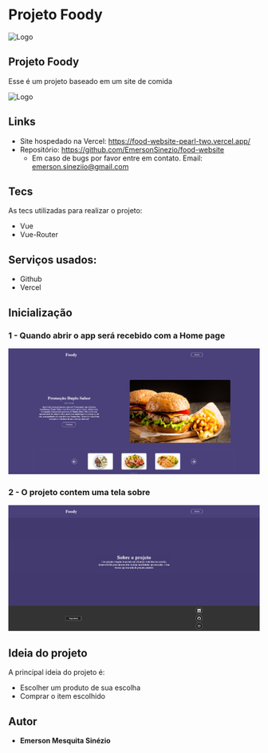# Projeto Foody

![Logo](https://github.com/EmersonSinezio/foodWebsite/blob/main/public/Readme/FoodyLogo.png)

## Projeto Foody

Esse é um projeto baseado em um site de comida

![Logo](https://github.com/EmersonSinezio/foodWebsite/blob/main/public/Readme/FoodyLogo.png)

## Links

- Site hospedado na Vercel: https://food-website-pearl-two.vercel.app/
- Repositório: https://github.com/EmersonSinezio/food-website
  - Em caso de bugs por favor entre em contato. Email: emerson.sineziio@gmail.com

## Tecs

As tecs utilizadas para realizar o projeto:

- Vue
- Vue-Router

## Serviços usados:

- Github
- Vercel

## Inicialização

### 1 - Quando abrir o app será recebido com a Home page

![Homepage image](https://github.com/EmersonSinezio/Foody/blob/main/Readme/Foody_home.png)

### 2 - O projeto contem uma tela sobre

![About](https://github.com/EmersonSinezio/Foody/blob/main/Readme/Foody_about.png)

## Ideia do projeto

A principal ideia do projeto é:

- Escolher um produto de sua escolha
- Comprar o item escolhido

## Autor

- **Emerson Mesquita Sinézio**
